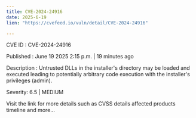 ```yaml
---
title: CVE-2024-24916
date: 2025-6-19
lien: "https://cvefeed.io/vuln/detail/CVE-2024-24916"

---
```


CVE ID : CVE-2024-24916

Published :  June 19
2025
2:15 p.m. | 19 minutes ago

Description : Untrusted DLLs in the installer's directory may be loaded and executed
leading to potentially arbitrary code execution with the installer's privileges (admin).

Severity: 6.5 | MEDIUM

Visit the link for more details
such as CVSS details
affected products
timeline
and more...
